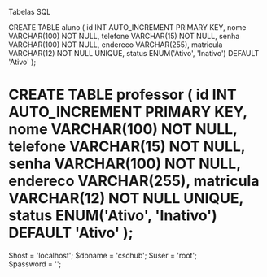 Tabelas SQL

CREATE TABLE aluno (
    id INT AUTO_INCREMENT PRIMARY KEY,
    nome VARCHAR(100) NOT NULL,
    telefone VARCHAR(15) NOT NULL,
    senha VARCHAR(100) NOT NULL,
    endereco VARCHAR(255),
    matricula VARCHAR(12) NOT NULL UNIQUE,
    status ENUM('Ativo', 'Inativo') DEFAULT 'Ativo'
);

CREATE TABLE professor (
    id INT AUTO_INCREMENT PRIMARY KEY,
    nome VARCHAR(100) NOT NULL,
    telefone VARCHAR(15) NOT NULL,
    senha VARCHAR(100) NOT NULL,
    endereco VARCHAR(255),
    matricula VARCHAR(12) NOT NULL UNIQUE,
    status ENUM('Ativo', 'Inativo') DEFAULT 'Ativo'
);
================================================

$host = 'localhost';
$dbname = 'cschub'; 
$user = 'root';          
$password = '';          